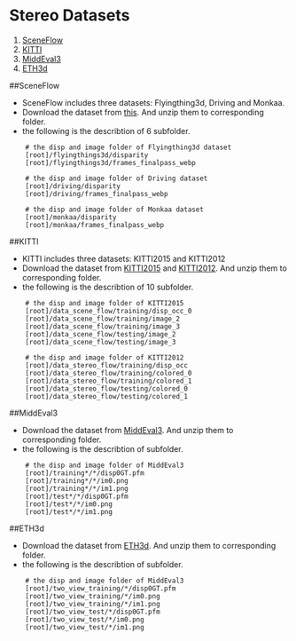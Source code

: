 # Stereo Datasets

1. [SceneFlow](#SceneFlow)
2. [KITTI](#KITTI)
3. [MiddEval3](#MiddEval3)
4. [ETH3d](#ETH3d)

##SceneFlow

* SceneFlow includes three datasets: Flyingthing3d, Driving and Monkaa.
* Download the dataset from [this](https://lmb.informatik.uni-freiburg.de/resources/datasets/SceneFlowDatasets.en.html). And unzip them to corresponding folder.
* the following is the describtion of 6 subfolder.
```
    # the disp and image folder of Flyingthing3d dataset
    [root]/flyingthings3d/disparity  
    [root]/flyingthings3d/frames_finalpass_webp  

    # the disp and image folder of Driving dataset
    [root]/driving/disparity  
    [root]/driving/frames_finalpass_webp  

    # the disp and image folder of Monkaa dataset
    [root]/monkaa/disparity  
    [root]/monkaa/frames_finalpass_webp  
```

##KITTI

* KITTI includes three datasets: KITTI2015 and KITTI2012
* Download the dataset from [KITTI2015](http://www.cvlibs.net/datasets/kitti/eval_scene_flow.php?benchmark=stereo) and [KITTI2012](http://www.cvlibs.net/datasets/kitti/eval_stereo_flow.php?benchmark=stereo). And unzip them to corresponding folder.
* the following is the describtion of 10 subfolder.
```
    # the disp and image folder of KITTI2015
    [root]/data_scene_flow/training/disp_occ_0  
    [root]/data_scene_flow/training/image_2  
    [root]/data_scene_flow/training/image_3  
    [root]/data_scene_flow/testing/image_2  
    [root]/data_scene_flow/testing/image_3  

    # the disp and image folder of KITTI2012
    [root]/data_stereo_flow/training/disp_occ  
    [root]/data_stereo_flow/training/colored_0  
    [root]/data_stereo_flow/training/colored_1  
    [root]/data_stereo_flow/testing/colored_0  
    [root]/data_stereo_flow/testing/colored_1  
```

##MiddEval3

* Download the dataset from [MiddEval3](http://). And unzip them to corresponding folder.
* the following is the describtion of subfolder.
```
    # the disp and image folder of MiddEval3
    [root]/training*/*/disp0GT.pfm
    [root]/training*/*/im0.png
    [root]/training*/*/im1.png
    [root]/test*/*/disp0GT.pfm
    [root]/test*/*/im0.png
    [root]/test*/*/im1.png
```

##ETH3d

* Download the dataset from [ETH3d](http://). And unzip them to corresponding folder.
* the following is the describtion of subfolder.
```
    # the disp and image folder of MiddEval3
    [root]/two_view_training/*/disp0GT.pfm
    [root]/two_view_training/*/im0.png
    [root]/two_view_training/*/im1.png
    [root]/two_view_test/*/disp0GT.pfm
    [root]/two_view_test/*/im0.png
    [root]/two_view_test/*/im1.png
```

